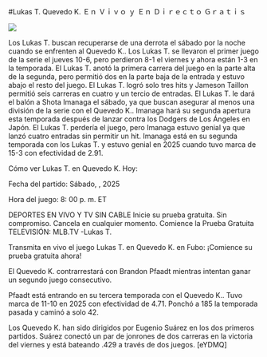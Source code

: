 #Lukas T. Quevedo K. Ｅｎ Ｖｉｖｏ ｙ Ｅｎ Ｄｉｒｅｃｔｏ Ｇｒａｔｉｓ  
  
  
[![](https://i.imgur.com/qSNzIqt.png)](https://movie.rssnews.media/DXJlkheUo.php)  
  
Los Lukas T. buscan recuperarse de una derrota el sábado por la noche cuando se enfrenten al Quevedo K.. Los Lukas T. se llevaron el primer juego de la serie el jueves 10-6, pero perdieron 8-1 el viernes y ahora están 1-3 en la temporada. El Lukas T. anotó la primera carrera del juego en la parte alta de la segunda, pero permitió dos en la parte baja de la entrada y estuvo abajo el resto del juego. El Lukas T. logró solo tres hits y Jameson Taillon permitió seis carreras en cuatro y un tercio de entradas. El Lukas T. le dará el balón a Shota Imanaga el sábado, ya que buscan asegurar al menos una división de la serie con el Quevedo K.. Imanaga hará su segunda apertura esta temporada después de lanzar contra los Dodgers de Los Ángeles en Japón. El Lukas T. perdería el juego, pero Imanaga estuvo genial ya que lanzó cuatro entradas sin permitir un hit. Imanaga está en su segunda temporada con los Lukas T. y estuvo genial en 2025 cuando tuvo marca de 15-3 con efectividad de 2.91.

Cómo ver Lukas T. en Quevedo K. Hoy:

Fecha del partido: Sábado, , 2025

Hora del juego: 8: 00 p. m. ET

DEPORTES EN VIVO Y TV SIN CABLE
Inicie su prueba gratuita. Sin compromiso. Cancela en cualquier momento.
Comience la Prueba Gratuita
TELEVISIÓN: MLB.TV -Lukas T.

Transmita en vivo el juego Lukas T. en Quevedo K. en Fubo: ¡Comience su prueba gratuita ahora! 

El Quevedo K. contrarrestará con Brandon Pfaadt mientras intentan ganar un segundo juego consecutivo.

Pfaadt está entrando en su tercera temporada con el Quevedo K.. Tuvo marca de 11-10 en 2025 con efectividad de 4.71. Ponchó a 185 la temporada pasada y caminó a solo 42.

Los Quevedo K. han sido dirigidos por Eugenio Suárez en los dos primeros partidos. Suárez conectó un par de jonrones de dos carreras en la victoria del viernes y está bateando .429 a través de dos juegos. [eYDMQ]